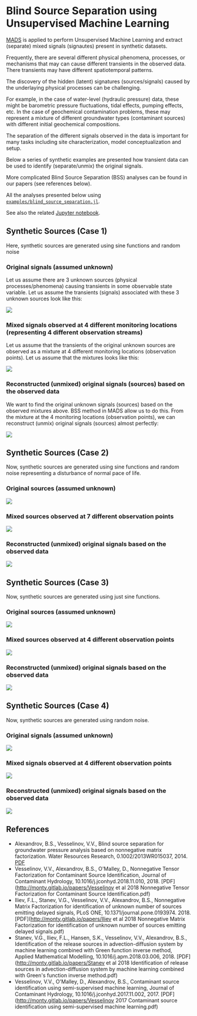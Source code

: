 # Blind Source Separation using Unsupervised Machine Learning

[MADS](http://madsjulia.github.io/Mads.jl) is applied to perform Unsupervised Machine Learning and extract (separate) mixed signals (signautes) present in synthetic datasets.

Frequently, there are several different physical phenomena, processes, or mechanisms that may can cause different transients in the observed data. There transients may have different spatiotemporal patterns.

The discovery of the hidden (latent) signatures (sources/signals) caused by the underlaying physical processes can be challenging.

For example, in the case of water-level (hydraulic pressure) data, these might be barometric pressure fluctuations, tidal effects, pumping effects, etc.
In the case of geochemical contamination problems, these may represent a mixture of different groundwater types (contaminant sources) with different initial geochemical compositions.

The separation of the different signals observed in the data is important for many tasks including site characterization, model conceptualization and setup.

Below a series of synthetic examples are presented how transient data can be used to identify (separate/unmix) the original signals.

More complicated Blind Source Separation (BSS) analyses can be found in our papers (see references below).

All the analyses presented below using [`examples/blind_source_separation.jl`](https://github.com/madsjulia/Mads.jl/blob/master/examples/blind_source_separation/blind_source_separation.jl).

See also the related [Jupyter notebook](https://github.com/madsjulia/Mads.jl/blob/master/notebooks/blind_source_separation/blind_source_separation.ipynb).

## Synthetic Sources (Case 1)

Here, synthetic sources are generated using sine functions and random noise

### Original signals (assumed unknown)

Let us assume there are 3 unknown sources (physical processes/phenomena) causing transients in some observable state variable.
Let us assume the transients (signals) associated with these 3 unknown sources look like this:

![](sig_original_signals.svg)

### Mixed signals observed at 4 different monitoring locations (representing 4 different observation streams)

Let us assume that the transients of the original unknown sources are observed as a mixture at 4 different monitoring locations (observation points).
Let us assume that the mixtures looks like this:

![](sig_mixed_observations.svg)

### Reconstructed (unmixed) original signals (sources) based on the observed data

We want to find the original unknown signals (sources) based on the observed mixtures above.
BSS method in MADS allow us to do this.
From the mixture at the 4 monitoring locations (observation points), we can reconstruct (unmix) original signals (sources) almost perfectly:

![](sig_unmixed_signals_ipopt.svg)

## Synthetic Sources (Case 2)

Now, synthetic sources are generated using sine functions and random noise representing a disturbance of normal pace of life.

### Original sources (assumed unknown)

![](disturbance_original_signals.svg)

### Mixed sources observed at 7 different observation points

![](disturbance_mixed_observations.svg)

### Reconstructed (unmixed) original signals based on the observed data

![](disturbance_unmixed_signals_ipopt.svg)

## Synthetic Sources (Case 3)

Now, synthetic sources are generated using just sine functions.

### Original sources (assumed unknown)

![](sin_original_signals.svg)

### Mixed sources observed at 4 different observation points

![](sin_mixed_observations.svg)

### Reconstructed (unmixed) original signals based on the observed data

![](sin_unmixed_signals_ipopt.svg)

## Synthetic Sources (Case 4)

Now, synthetic sources are generated using random noise.

### Original signals (assumed unknown)

![](rand_original_signals.svg)

### Mixed signals observed at 4 different observation points

![](rand_mixed_observations.svg)

### Reconstructed (unmixed) original signals based on the observed data

![](rand_unmixed_signals_ipopt.svg)

## References

- Alexandrov, B.S., Vesselinov, V.V., Blind source separation for groundwater pressure analysis based on nonnegative matrix factorization. Water Resources Research, 0.1002/2013WR015037,  2014. [PDF](https://gitlab.com/monty/monty.gitlab.io/raw/master/papers/Alexandrov%20&%20Vesselinov%202014%20Blind%20source%20separation%20for%20groundwater%20pressure%20analysis%20based%20on%20nonnegative%20matrix%20factorization.pdf)
- Vesselinov, V.V., Alexandrov, B.S., O'Malley, D., Nonnegative Tensor Factorization for Contaminant Source Identification, Journal of Contaminant Hydrology, 10.1016/j.jconhyd.2018.11.010, 2018. [PDF](http://monty.gitlab.io/papers/Vesselinov et al 2018 Nonnegative Tensor Factorization for Contaminant Source Identification.pdf)
- Iliev, F.L., Stanev, V.G., Vesselinov, V.V., Alexandrov, B.S., Nonnegative Matrix Factorization for identification of unknown number of sources emitting delayed signals, PLoS ONE, 10.1371/journal.pone.0193974. 2018. [PDF](http://monty.gitlab.io/papers/Iliev et al 2018 Nonnegative Matrix Factorization for identification of unknown number of sources emitting delayed signals.pdf)
- Stanev, V.G., Iliev, F.L., Hansen, S.K., Vesselinov, V.V., Alexandrov, B.S., Identification of the release sources in advection-diffusion system by machine learning combined with Green function inverse method, Applied Mathematical Modelling, 10.1016/j.apm.2018.03.006, 2018. [PDF](http://monty.gitlab.io/papers/Stanev et al 2018 Identification of release sources in advection-diffusion system by machine learning combined with Green's function inverse method.pdf)
- Vesselinov, V.V., O'Malley, D., Alexandrov, B.S., Contaminant source identification using semi-supervised machine learning, Journal of Contaminant Hydrology, 10.1016/j.jconhyd.2017.11.002, 2017. [PDF](http://monty.gitlab.io/papers/Vesselinov 2017 Contaminant source identification using semi-supervised machine learning.pdf)